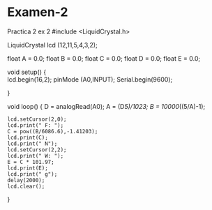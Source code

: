 # Examen-2
Practica 2 ex 2
#include <LiquidCrystal.h>

LiquidCrystal lcd (12,11,5,4,3,2);

float A = 0.0;
float B = 0.0;
float C = 0.0;
float D = 0.0;
float E = 0.0;

void setup() 
{  
	lcd.begin(16,2);
	pinMode (A0,INPUT);
	Serial.begin(9600);

}

void loop() 
{
	D = analogRead(A0);
	A = (D*5)/1023;
	B = 10000*((5/A)-1);

	lcd.setCursor(2,0);
	lcd.print(" F: ");
	C = pow((B/6086.6),-1.41203);
	lcd.print(C);
	lcd.print(" N");
	lcd.setCursor(2,2);
	lcd.print(" W: ");
	E = C * 101.97;
	lcd.print(E);
	lcd.print(" g");
	delay(2000);
	lcd.clear();

}
